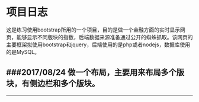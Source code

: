 项目日志
====
                                                      
   这是练习使用bootstrap所用的一个项目，目的是做一个金融方面的实时显示网页，能够显示不同版块的指数，后端数据来源准备通过公开的蜘蛛抓取。该网页的主要框架拟使用bootstrap和jquery，后端使用的是php或者nodejs，数据库使用的是MySQL。

###2017/08/24   做一个布局，主要用来布局多个版块，有侧边栏和多个版块。
-
---
